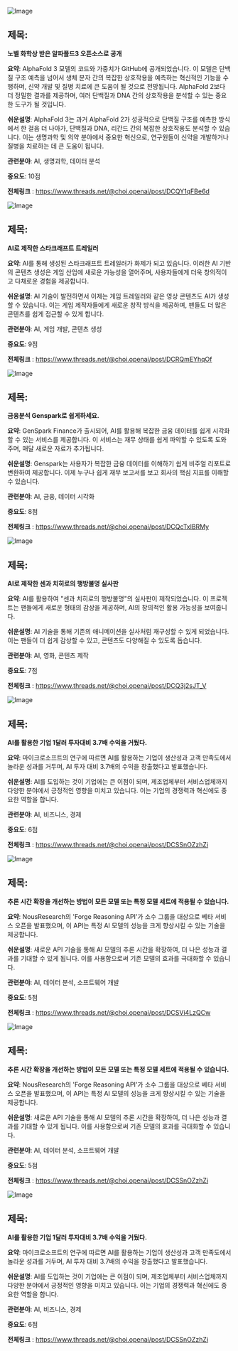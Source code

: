 ![Image](https://scontent-iad3-2.cdninstagram.com/v/t51.71878-15/466616219_485852317132293_855216446909693726_n.jpg?_nc_cat=105&ccb=1-7&_nc_sid=18de74&_nc_ohc=5t7Vz--1ouUQ7kNvgEz9d1y&_nc_zt=23&_nc_ht=scontent-iad3-2.cdninstagram.com&edm=ACx9VUEEAAAA&_nc_gid=A5fADgkNWRX-4sXsjyo-E79&oh=00_AYCcAuRkl4sikhieXf9Ei9Aq_oRS1RKoACM4vyXb5VzupA&oe=6739A65D)

## 제목:
**노벨 화학상 받은 알파폴드3 오픈소스로 공개**

**요약**:
AlphaFold 3 모델의 코드와 가중치가 GitHub에 공개되었습니다. 이 모델은 단백질 구조 예측을 넘어서 생체 분자 간의 복잡한 상호작용을 예측하는 혁신적인 기능을 수행하며, 신약 개발 및 질병 치료에 큰 도움이 될 것으로 전망됩니다. AlphaFold 2보다 더 정밀한 결과를 제공하며, 여러 단백질과 DNA 간의 상호작용을 분석할 수 있는 중요한 도구가 될 것입니다.

**쉬운설명**:
AlphaFold 3는 과거 AlphaFold 2가 성공적으로 단백질 구조를 예측한 방식에서 한 걸음 더 나아가, 단백질과 DNA, 리간드 간의 복잡한 상호작용도 분석할 수 있습니다. 이는 생명과학 및 의약 분야에서 중요한 혁신으로, 연구원들이 신약을 개발하거나 질병을 치료하는 데 큰 도움이 됩니다.

**관련분야**:
AI, 생명과학, 데이터 분석

**중요도**: 10점

**전체링크** :  https://www.threads.net/@choi.openai/post/DCQY1qFBe6d


![Image](https://scontent-iad3-1.cdninstagram.com/v/t51.71878-15/466681900_1117824916600841_5844325043245054930_n.jpg?_nc_cat=102&ccb=1-7&_nc_sid=18de74&_nc_ohc=AmP20KxKWC4Q7kNvgFzxFC2&_nc_zt=23&_nc_ht=scontent-iad3-1.cdninstagram.com&edm=ACx9VUEEAAAA&_nc_gid=A5fADgkNWRX-4sXsjyo-E79&oh=00_AYAjYzGj0GlVRPkdGljKpQA5XZE1F-pmcA9NS6TxSdgxOw&oe=6739ADDA)

## 제목:
**AI로 제작한 스타크래프트 트레일러**

**요약**:
AI를 통해 생성된 스타크래프트 트레일러가 화제가 되고 있습니다. 이러한 AI 기반의 콘텐츠 생성은 게임 산업에 새로운 가능성을 열어주며, 사용자들에게 더욱 창의적이고 다채로운 경험을 제공합니다.

**쉬운설명**:
AI 기술이 발전하면서 이제는 게임 트레일러와 같은 영상 콘텐츠도 AI가 생성할 수 있습니다. 이는 게임 제작자들에게 새로운 창작 방식을 제공하며, 팬들도 더 많은 콘텐츠를 쉽게 접근할 수 있게 합니다.

**관련분야**:
AI, 게임 개발, 콘텐츠 생성

**중요도**: 9점

**전체링크** :  https://www.threads.net/@choi.openai/post/DCRQmEYhqOf


![Image](https://scontent-iad3-2.cdninstagram.com/v/t51.71878-15/466675576_552850087489182_7667305738036286084_n.jpg?_nc_cat=106&ccb=1-7&_nc_sid=18de74&_nc_ohc=cNQjzUe1_AgQ7kNvgFsFoxF&_nc_zt=23&_nc_ht=scontent-iad3-2.cdninstagram.com&edm=ACx9VUEEAAAA&_nc_gid=A5fADgkNWRX-4sXsjyo-E79&oh=00_AYCQRgsrsBJGqjt00lkCfg13OCtZLS-F5g53sOzAJb-EZg&oe=6739AB72)

## 제목:
**금융분석 Genspark로 쉽게하세요.**

**요약**:
GenSpark Finance가 출시되어, AI를 활용해 복잡한 금융 데이터를 쉽게 시각화할 수 있는 서비스를 제공합니다. 이 서비스는 재무 상태를 쉽게 파악할 수 있도록 도와주며, 매달 새로운 자료가 추가됩니다.

**쉬운설명**:
Genspark는 사용자가 복잡한 금융 데이터를 이해하기 쉽게 비주얼 리포트로 변환하여 제공합니다. 이제 누구나 쉽게 재무 보고서를 보고 회사의 핵심 지표를 이해할 수 있습니다.

**관련분야**:
AI, 금융, 데이터 시각화

**중요도**: 8점

**전체링크** :  https://www.threads.net/@choi.openai/post/DCQcTxlBRMy


![Image](https://scontent-iad3-1.cdninstagram.com/v/t51.71878-15/466860062_8758945234222718_1785868357831853718_n.jpg?_nc_cat=101&ccb=1-7&_nc_sid=18de74&_nc_ohc=vlJ7joAmr9YQ7kNvgFI-HMg&_nc_zt=23&_nc_ht=scontent-iad3-1.cdninstagram.com&edm=ACx9VUEEAAAA&_nc_gid=A5fADgkNWRX-4sXsjyo-E79&oh=00_AYAyAX9pYKmyG_ypxPvo7WS8HJIqtFNaAaKhmNPj3_lNsA&oe=67399F8C)

## 제목:
**AI로 제작한 센과 치히로의 행방불명 실사판**

**요약**:
AI를 활용하여 "센과 치히로의 행방불명"의 실사판이 제작되었습니다. 이 프로젝트는 팬들에게 새로운 형태의 감상을 제공하며, AI의 창의적인 활용 가능성을 보여줍니다.

**쉬운설명**:
AI 기술을 통해 기존의 애니메이션을 실사처럼 재구성할 수 있게 되었습니다. 이는 팬들이 더 쉽게 감상할 수 있고, 콘텐츠도 다양해질 수 있도록 돕습니다.

**관련분야**:
AI, 영화, 콘텐츠 제작

**중요도**: 7점

**전체링크** :  https://www.threads.net/@choi.openai/post/DCQ3j2sJT_V


![Image](https://scontent-iad3-1.cdninstagram.com/v/t51.71878-15/466596060_1369225667271775_7894443227171198564_n.jpg?_nc_cat=109&ccb=1-7&_nc_sid=18de74&_nc_ohc=zMOYIuvYCusQ7kNvgFo3J87&_nc_zt=23&_nc_ht=scontent-iad3-2.cdninstagram.com&edm=ACx9VUEEAAAA&_nc_gid=A5fADgkNWRX-4sXsjyo-E79&oh=00_AYBm4gaXGAfImAfcB8SwupqeM0HQwIIaxnnh8-30jhX07Q&oe=6739929F)

## 제목:
**AI를 활용한 기업 1달러 투자대비 3.7배 수익을 거뒀다.**

**요약**:
마이크로소프트의 연구에 따르면 AI를 활용하는 기업이 생산성과 고객 만족도에서 놀라운 성과를 거두며, AI 투자 대비 3.7배의 수익을 창출했다고 발표했습니다.

**쉬운설명**:
AI를 도입하는 것이 기업에는 큰 이점이 되며, 제조업체부터 서비스업체까지 다양한 분야에서 긍정적인 영향을 미치고 있습니다. 이는 기업의 경쟁력과 혁신에도 중요한 역할을 합니다.

**관련분야**:
AI, 비즈니스, 경제

**중요도**: 6점

**전체링크** :  https://www.threads.net/@choi.openai/post/DCSSnOZzhZi


![Image](https://scontent-iad3-1.cdninstagram.com/v/t51.71878-15/466860062_8758945234222718_1785868357831853718_n.jpg?_nc_cat=101&ccb=1-7&_nc_sid=18de74&_nc_ohc=vlJ7joAmr9YQ7kNvgFI-HMg&_nc_zt=23&_nc_ht=scontent-iad3-1.cdninstagram.com&edm=ACx9VUEEAAAA&_nc_gid=A5fADgkNWRX-4sXsjyo-E79&oh=00_AYAyAX9pYKmyG_ypxPvo7WS8HJIqtFNaAaKhmNPj3_lNsA&oe=67399F8C)

## 제목:
**추론 시간 확장을 개선하는 방법이 모든 모델 또는 특정 모델 세트에 적용될 수 있습니다.**

**요약**:
NousResearch의 'Forge Reasoning API'가 소수 그룹을 대상으로 베타 서비스 오픈을 발표했으며, 이 API는 특정 AI 모델의 성능을 크게 향상시킬 수 있는 기술을 제공합니다.

**쉬운설명**:
새로운 API 기술을 통해 AI 모델의 추론 시간을 확장하여, 더 나은 성능과 결과를 기대할 수 있게 됩니다. 이를 사용함으로써 기존 모델의 효과를 극대화할 수 있습니다.

**관련분야**:
AI, 데이터 분석, 소프트웨어 개발

**중요도**: 5점

**전체링크** :  https://www.threads.net/@choi.openai/post/DCSVi4LzQCw


![Image](https://scontent-iad3-1.cdninstagram.com/v/t51.71878-15/464372786_841362684571518_7146931526384122985_n.jpg?_nc_cat=107&ccb=1-7&_nc_sid=18de74&_nc_ohc=yDaHT4YBK_AQ7kNvgFB1gvF&_nc_zt=23&_nc_ht=scontent-iad3-1.cdninstagram.com&edm=ACx9VUEEAAAA&_nc_gid=A5fADgkNWRX-4sXsjyo-E79&oh=00_AYD7JPwIAn04Mtgo60hoXlBIhN3vfMTM1BUapdB1VJmtYw&oe=6739B340)

## 제목:
**추론 시간 확장을 개선하는 방법이 모든 모델 또는 특정 모델 세트에 적용될 수 있습니다.**

**요약**:
NousResearch의 'Forge Reasoning API'가 소수 그룹을 대상으로 베타 서비스 오픈을 발표했으며, 이 API는 특정 AI 모델의 성능을 크게 향상시킬 수 있는 기술을 제공합니다.

**쉬운설명**:
새로운 API 기술을 통해 AI 모델의 추론 시간을 확장하여, 더 나은 성능과 결과를 기대할 수 있게 됩니다. 이를 사용함으로써 기존 모델의 효과를 극대화할 수 있습니다.

**관련분야**:
AI, 데이터 분석, 소프트웨어 개발

**중요도**: 5점

**전체링크** :  https://www.threads.net/@choi.openai/post/DCSSnOZzhZi


![Image](https://scontent-iad3-2.cdninstagram.com/v/t51.71878-15/466860062_8758945234222718_1785868357831853718_n.jpg?_nc_cat=101&ccb=1-7&_nc_sid=18de74&_nc_ohc=vlJ7joAmr9YQ7kNvgFI-HMg&_nc_zt=23&_nc_ht=scontent-iad3-1.cdninstagram.com&edm=ACx9VUEEAAAA&_nc_gid=A5fADgkNWRX-4sXsjyo-E79&oh=00_AYAyAX9pYKmyG_ypxPvo7WS8HJIqtFNaAaKhmNPj3_lNsA&oe=67399F8C)

## 제목:
**AI를 활용한 기업 1달러 투자대비 3.7배 수익을 거뒀다.**

**요약**:
마이크로소프트의 연구에 따르면 AI를 활용하는 기업이 생산성과 고객 만족도에서 놀라운 성과를 거두며, AI 투자 대비 3.7배의 수익을 창출했다고 발표했습니다.

**쉬운설명**:
AI를 도입하는 것이 기업에는 큰 이점이 되며, 제조업체부터 서비스업체까지 다양한 분야에서 긍정적인 영향을 미치고 있습니다. 이는 기업의 경쟁력과 혁신에도 중요한 역할을 합니다.

**관련분야**:
AI, 비즈니스, 경제

**중요도**: 6점

**전체링크** :  https://www.threads.net/@choi.openai/post/DCSSnOZzhZi